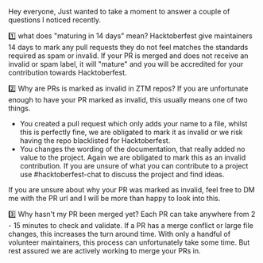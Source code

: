Hey everyone, 
Just wanted to take a moment to answer a couple of questions I noticed recently. 

:one:  what does "maturing in 14 days" mean?
Hacktoberfest give maintainers 14 days to mark any pull requests they do not feel matches the standards required as spam or invalid. If your PR is merged and does not receive an invalid or spam label, it will "mature" and you will be accredited for your contribution towards Hacktoberfest. 

:two:  Why are PRs is marked as invalid in ZTM repos?
If you are unfortunate enough to have your PR marked as invalid, this usually means one of two things. 
 - You created a pull request which only adds your name to a file, whilst this is perfectly fine, we are obligated to mark it as invalid or we risk having the repo blacklisted for Hacktoberfest. 
 - You changes the wording of the documentation, that really added no value to the project. Again we are obligated to mark this as an invalid contribution. If you are unsure of what you can contribute to a project use #hacktoberfest-chat to discuss the project and find ideas. 

If you are unsure about why your PR was marked as invalid, feel free to DM me with the PR url and I will be more than happy to look into this.

:three:  Why hasn't my PR been merged yet?
Each PR can take anywhere from 2 - 15 minutes to check and validate. If a PR has a merge conflict or large file changes, this increases the turn around time. With only a handful of volunteer maintainers, this process can unfortunately take some time. But rest assured we are actively working to merge your PRs in. 
